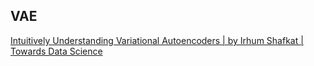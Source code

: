 
## VAE
[Intuitively Understanding Variational Autoencoders | by Irhum Shafkat | Towards Data Science](https://towardsdatascience.com/intuitively-understanding-variational-autoencoders-1bfe67eb5daf)